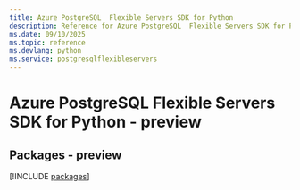 ```yaml
---
title: Azure PostgreSQL  Flexible Servers SDK for Python
description: Reference for Azure PostgreSQL  Flexible Servers SDK for Python
ms.date: 09/10/2025
ms.topic: reference
ms.devlang: python
ms.service: postgresqlflexibleservers
---
```

# Azure PostgreSQL  Flexible Servers SDK for Python - preview
## Packages - preview
[!INCLUDE [packages](postgresql--flexible-servers-index.md)]